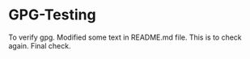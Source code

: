 # GPG-Testing
To verify gpg. 
Modified some text in README.md file.
This is to check again.
Final check.
